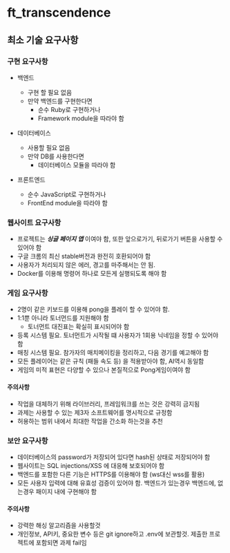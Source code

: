 # ft_transcendence

## 최소 기술 요구사항

### 구현 요구사항
- 백엔드
  - 구현 할 필요 없음
  - 만약 백엔드를 구현한다면 
    - 순수 Ruby로 구현하거나
    - Framework module을 따라야 함

- 데이터베이스 
  - 사용할 필요 없음
  - 만약 DB를 사용한다면
    - 데이터베이스 모듈을 따라야 함

- 프론트엔드
  - 순수 JavaScript로 구현하거나
  - FrontEnd module을 따라야 함


### 웹사이트 요구사항 
- 프로젝트는 ***싱글 페이지 앱*** 이여야 함, 또한 앞으로가기, 뒤로가기 버튼을 사용할 수 있어야 함
- 구글 크롬의 최신 stable버전과 완전히 호환되어야 함
- 사용자가 처리되지 않은 에러, 경고를 마주해서는 안 됨.
- Docker를 이용해 명령어 하나로 모든게 실행되도록 해야 함

### 게임 요구사항
- 2명이 같은 키보드를 이용해 pong을 플레이 할 수 있어야 함.
- 1:1뿐 아니라 토너먼드를 지원해야 함
  - 토너먼트 대진표는 확실히 표시되어야 함
- 등록 시스템 필요. 토너먼트가 시작될 떄 사용자가 1회용 닉네임을 정할 수 있어야 함
- 매칭 시스템 필요. 참가자의 매치메이킹을 정리하고, 다음 경기를 예고해야 함
- 모든 플레이어는 같은 규칙 (패들 속도 등) 을 적용받아야 함, AI역시 동일함
- 게임의 미적 표현은 다양할 수 있으나 본질적으로 Pong게임이여야 함

#### 주의사항
  - 작업을 대체하기 위해 라이브러리, 프레임워크를 쓰는 것은 강력히 금지됨
  - 과제는 사용할 수 있는 제3자 소프트웨어를 명시적으로 규정함
  - 허용하는 범위 내에서 최대한 작업을 간소화 하는것을 추천

### 보안 요구사항
- 데이터베이스의 password가 저장되어 있다면 hash된 상태로 저장되어야 함
- 웹사이트는 SQL injections/XSS 에 대응해 보호되어야 함
- 백엔드를 포함한 다른 기능은 HTTPS를 이용해야 함 (ws대신 wss를 활용)
- 모든 사용자 입력에 대해 유효성 검증이 있어야 함. 백엔드가 있는경우 백엔드에, 없는경우 패이지 내에 구현해야 함

#### 주의사항
- 강력한 해싱 알고리즘을 사용할것
- 개인정보, API키, 중요한 변수 등은 git ignore하고 .env에 보관할것. 제출한 프로젝트에 포함되면 과제 fail임


